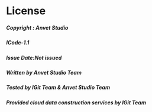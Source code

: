 # License

##### Copyright : Anvet Studio

##### ICode-1.1

##### Issue Date:Not issued

##### Written by Anvet Studio Team

##### Tested by IGit Team & Anvet Studio Team

#####  Provided cloud data construction services by IGit Team

